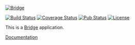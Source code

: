 [![Bridge](http://dart-bridge.github.io/images/bridge-cover.png)](http://dart-bridge.github.io)

[![Build Status](https://img.shields.io/travis/dart-bridge/framework.svg)](https://travis-ci.org/dart-bridge/framework)
[![Coverage Status](https://img.shields.io/coveralls/dart-bridge/framework.svg)](https://coveralls.io/r/dart-bridge/framework)
[![Pub Status](https://img.shields.io/pub/v/bridge.svg)](https://pub.dartlang.org/packages/bridge)
[![License](https://img.shields.io/github/license/dart-bridge/framework.svg)](https://pub.dartlang.org/packages/bridge)

<!--
Feel free to change this file to describe the project you are working on!
-->

This is a [Bridge](http://github.com/dart-bridge/framework) application.

[Documentation](http://dart-bridge.github.io)